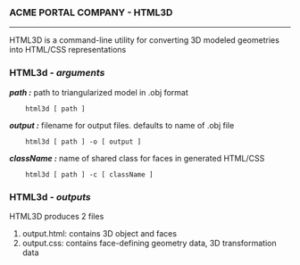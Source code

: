 ### ACME PORTAL COMPANY - HTML3D

---

HTML3D is a command-line utility for converting 3D modeled geometries into HTML/CSS
representations

### HTML3d - ***arguments***
***path :*** path to triangularized model in .obj format
```
    html3d [ path ]
```
***output :*** filename for output files. defaults to name of .obj file
```
    html3d [ path ] -o [ output ]
```
***className :*** name of shared class for faces in generated HTML/CSS
```
    html3d [ path ] -c [ className ]
```

### HTML3d - ***outputs***
HTML3D produces 2 files
1. output.html: contains 3D object and faces
2. output.css: contains face-defining geometry data, 3D transformation data
